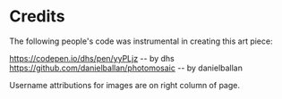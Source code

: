 # Credits

The following people's code was instrumental in creating this art piece:

https://codepen.io/dhs/pen/yyPLjz -- by dhs
https://github.com/danielballan/photomosaic -- by danielballan

Username attributions for images are on right column of page.
